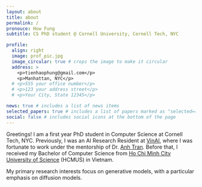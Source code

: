 ```yaml
---
layout: about
title: about
permalink: /
pronouce: How Fung
subtitle: CS PhD student @ Cornell University, Cornell Tech, NYC

profile:
  align: right
  image: prof_pic.jpg
  image_circular: true # crops the image to make it circular
  address: >
    <p>tienhaophung@gmail.com</p>
    <p>Manhattan, NYC</p>
  # <p>555 your office number</p>
  # <p>123 your address street</p>
  # <p>Your City, State 12345</p>

news: true # includes a list of news items
selected_papers: true # includes a list of papers marked as "selected={true}"
social: false # includes social icons at the bottom of the page
---
```


<!-- Write your biography here. Tell the world about yourself. Link to your favorite [subreddit](http://reddit.com). You can put a picture in, too. The code is already in, just name your picture `prof_pic.jpg` and put it in the `img/` folder.

Put your address / P.O. box / other info right below your picture. You can also disable any these elements by editing `profile` property of the YAML header of your `_pages/about.md`. Edit `_bibliography/papers.bib` and Jekyll will render your [publications page](/al-folio/publications/) automatically.

Link to your social media connections, too. This theme is set up to use [Font Awesome icons](http://fortawesome.github.io/Font-Awesome/) and [Academicons](https://jpswalsh.github.io/academicons/), like the ones below. Add your Facebook, Twitter, LinkedIn, Google Scholar, or just disable all of them. -->

Greetings! I am a first year PhD student in Computer Science at Cornell Tech, NYC. Previously, I was an AI Research Resident at <a href="https://www.vinai.io/">VinAI</a>, where I was fortunate to work under the mentorship of Dr. <a href="https://scholar.google.com/citations?user=FYZ5ODQAAAAJ&hl=en/">Anh Tran</a>. Before that, I received my Bachelor of Computer Science from <a href="https://www.hcmus.edu.vn/">Ho Chi Minh City University of Science</a> (HCMUS) in Vietnam.

My primary research interests focus on generative models, with a particular emphasis on diffusion models.

<!-- I am currently interested in studying discrete diffusion frameworks and their applications to text, images, and beyond. -->

<!-- **Email**: tienhaophung (at) gmail (dot) com -->

